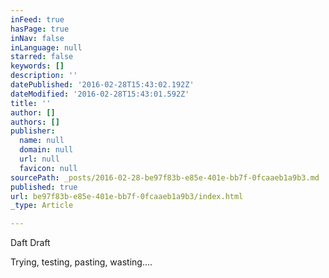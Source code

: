 ```yaml
---
inFeed: true
hasPage: true
inNav: false
inLanguage: null
starred: false
keywords: []
description: ''
datePublished: '2016-02-28T15:43:02.192Z'
dateModified: '2016-02-28T15:43:01.592Z'
title: ''
author: []
authors: []
publisher:
  name: null
  domain: null
  url: null
  favicon: null
sourcePath: _posts/2016-02-28-be97f83b-e85e-401e-bb7f-0fcaaeb1a9b3.md
published: true
url: be97f83b-e85e-401e-bb7f-0fcaaeb1a9b3/index.html
_type: Article

---
```

Daft Draft

Trying, testing, pasting, wasting....
